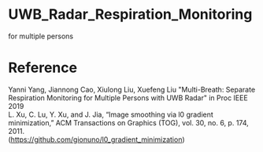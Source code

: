 # UWB_Radar_Respiration_Monitoring
for multiple persons


# Reference
Yanni Yang, Jiannong Cao, Xiulong Liu, Xuefeng Liu "Multi-Breath: Separate Respiration Monitoring for Multiple Persons with UWB Radar" in Proc IEEE 2019   
L. Xu, C. Lu, Y. Xu, and J. Jia, “Image smoothing via l0 gradient minimization,” ACM Transactions on Graphics (TOG), vol. 30, no. 6, p. 174, 2011.   
(https://github.com/gionuno/l0_gradient_minimization)
